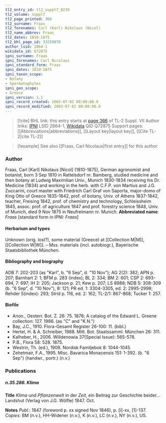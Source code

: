 ```yaml
---
tl2_entry_id: tl2_suppl7_0238
tl2_volume: suppl7
tl2_page_printed: 366
tl2_surname: Fraas
tl2_forenames: Carl (Karl) Nikolaus (Nicol)
tl2_name_abbrev: Fraas
tl2_dates: 1810-1875
tl2_bhl_page_id: 33259870
author_lsid: 2864-1
wikidata_id: Q72875
ipni_surname: Fraas
ipni_forenames: Carl Nicolaus
ipni_standard_form: Fraas
ipni_dates: 1810-1875
ipni_taxon_scope: 
- Botany
- Spermatophytes
ipni_geo_scope: 
- Greece
ipni_version: 1.1
ipni_record_created: 2003-07-02 00:00:00.0
ipni_record_modified: 2003-07-02 00:00:00.0
---
```


> [!cite] BHL link: this entry starts at [page 366](https://www.biodiversitylibrary.org/page/33259870) of TL-2 Suppl. VII
> Author links: [IPNI](https://www.ipni.org/a/2864-1) LSID 2864-1, [Wikidata](https://www.wikidata.org/wiki/Q72875) QID Q72875
> Support pages: [[Abbreviations|abbreviations]], [[Layout key|layout key]], [[Cite TL-2|cite TL-2]]

> [!example] See also [[Fraas, Carl Nicolaus|first entry]] for this author

### Author

Fraas, Carl \[Karl\] Nikolaus \[Nicol\] (1810-1875), German agronomist and botanist, born 3 Sep 1810 in Rattelsdorf nr. Bamberg, studied medicine and then botany at Ludwig Maximilian Univ., Munich 1830-1834 receiving his Dr. Medicine (1834) and working in the herb. with C.F.P. von Martius and J.G. Zuccarini, court master with Friedrich Carl Graf von Saporta, major-domo of King Otto of Greece 1835-1842, prof. of botany, Univ. of Athens 1837-1842, teacher, Freising 1842, prof. of chemistry and technology, Schleissheim 1845, assoc. prof. of agriculture 1847 and prof. forestry science 1848, Univ. of Munich, died 9 Nov 1875 in Neufreimann nr. Munich. 
**Abbreviated name**: *Fraas* \[standard form in IPNI: *Fraas*\]

#### Herbarium and types

Unknown (orig. lost?), some material (Greece) at [[Collection M|M]], [[Collection W|W]]. – Mss. materials (incl. autobiogr.), Bayerische Staatsbibliothek München.

#### Bibliography and biography

ADB 7: 202-203 (as "Karl", b. "6 Sep", d. "10 Nov"); AG 2(2): 382; APN p. 207; Barnhart 2: 1; BFM p. 283 (index); BL 2: 334; BM 2: 601; CSP 2: 693-694, 7: 697; IH 2: 205; Jackson p. 21; Kew p. 207; LS 8988; NDB 5: 308-309 (b. "6 Sep", d. "10 Nov"), 8: 121; PR ed. 1: 3304-3305, ed. 2: 2995-2998; Rehder 5(index): 293; Strid p. 116, ed. 2: 162; TL-2/1: 867-868; Tucker 1: 257.

#### Biofile

- Anon., Oesterr. Bot. Z. 26: 75. 1876; A catalog of the Edward L. Greene collection: 127. 1986. (as "C" and "K.N.")
- Bay, J.C., 1910. Flora-Gesamt Register 26-100: 11. (bibl.)
- Hertel, H. & A. Schreiber, 1988. Mitt. Bot. Staatssamml. München 26: 311.
- Kalheber, H., 2006. Willdenowia 37(Special Issue): 565-578.
- P.B., Flora 58: 528. 1875.
- Westrin, Th. (ed.), 1908. Nordisk Familjebok 8: 1044-1045.
- Zehetmair, F.A., 1995. Misc. Bavarica Monacensis 151: 1-392. (b. "6 Sep") (handwr., portr.) (n.v.)

### Publications

##### n.35.286. Klima

**Title**
*Klima* und *Pflanzenwelt* in der *Zeit*, ein Beitrag zur Geschichte beider... Landshut (Verlag von J.G. Wölfle) 1847. Oct.

**Notes**
*Publ*.: 1847 (foreword p. xx signed Nov 1846), p. \[i\]-xx, \[1\]-137. *Copies*: BM (n.v.), HH-Widener (n.v.), K (n.v.), LC (n.v.), NY (n.v.), US.


